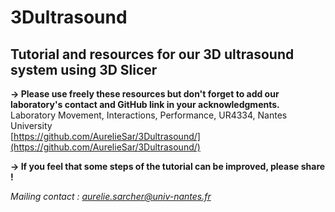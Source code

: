 # 3Dultrasound
Tutorial and resources for our 3D ultrasound system using 3D Slicer
---------------------------------------------------------------------------

**&#8594; Please use freely these resources but don't forget to add our laboratory's contact and GitHub link in your acknowledgments.**  
Laboratory Movement, Interactions, Performance, UR4334, Nantes University  
[https://github.com/AurelieSar/3Dultrasound/](https://github.com/AurelieSar/3Dultrasound/)

**&#8594; If you feel that some steps of the tutorial can be improved, please share !**  

*Mailing contact : aurelie.sarcher@univ-nantes.fr*
